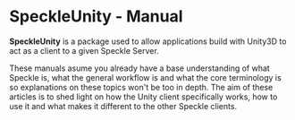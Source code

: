# SpeckleUnity - Manual

**SpeckleUnity** is a package used to allow applications build with Unity3D to act as a client to a given Speckle Server.

These manuals asume you already have a base understanding of what Speckle is, what the general workflow is and what the core terminology is so explanations on these topics won't be too in depth. The aim of these articles is to shed light on how the Unity client specifically works, how to use it and what makes it different to the other Speckle clients.